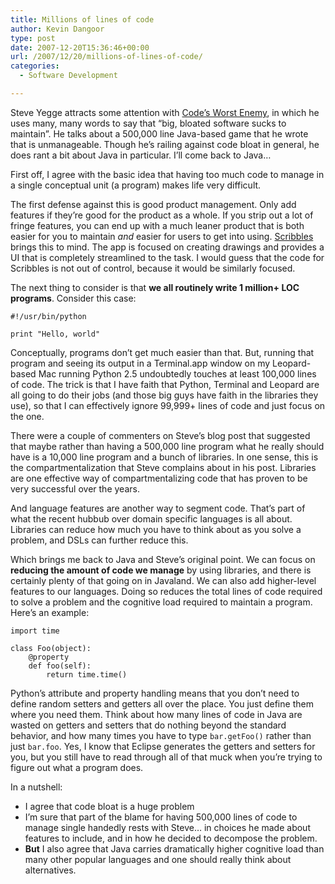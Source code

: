 ```yaml
---
title: Millions of lines of code
author: Kevin Dangoor
type: post
date: 2007-12-20T15:36:46+00:00
url: /2007/12/20/millions-of-lines-of-code/
categories:
  - Software Development

---
```

Steve Yegge attracts some attention with [Code&#8217;s Worst Enemy][1], in which he uses many, many words to say that &#8220;big, bloated software sucks to maintain&#8221;. He talks about a 500,000 line Java-based game that he wrote that is unmanageable. Though he&#8217;s railing against code bloat in general, he does rant a bit about Java in particular. I&#8217;ll come back to Java&#8230;

First off, I agree with the basic idea that having too much code to manage in a single conceptual unit (a program) makes life very difficult.

The first defense against this is good product management. Only add features if they&#8217;re good for the product as a whole. If you strip out a lot of fringe features, you can end up with a much leaner product that is both easier for you to maintain _and_ easier for users to get into using. [Scribbles][2] brings this to mind. The app is focused on creating drawings and provides a UI that is completely streamlined to the task. I would guess that the code for Scribbles is not out of control, because it would be similarly focused.

The next thing to consider is that **we all routinely write 1 million+ LOC programs**. Consider this case:

    
    #!/usr/bin/python
    
    print "Hello, world"
    

Conceptually, programs don&#8217;t get much easier than that. But, running that program and seeing its output in a Terminal.app window on my Leopard-based Mac running Python 2.5 undoubtedly touches at least 100,000 lines of code. The trick is that I have faith that Python, Terminal and Leopard are all going to do their jobs (and those big guys have faith in the libraries they use), so that I can effectively ignore 99,999+ lines of code and just focus on the one.

There were a couple of commenters on Steve&#8217;s blog post that suggested that maybe rather than having a 500,000 line program what he really should have is a 10,000 line program and a bunch of libraries. In one sense, this is the compartmentalization that Steve complains about in his post. Libraries are one effective way of compartmentalizing code that has proven to be very successful over the years.

And language features are another way to segment code. That&#8217;s part of what the recent hubbub over domain specific languages is all about. Libraries can reduce how much you have to think about as you solve a problem, and DSLs can further reduce this.

Which brings me back to Java and Steve&#8217;s original point. We can focus on **reducing the amount of code we manage** by using libraries, and there is certainly plenty of that going on in Javaland. We can also add higher-level features to our languages. Doing so reduces the total lines of code required to solve a problem and the cognitive load required to maintain a program. Here&#8217;s an example:

    
    import time
    
    class Foo(object):
        @property
        def foo(self):
            return time.time()
    

Python&#8217;s attribute and property handling means that you don&#8217;t need to define random setters and getters all over the place. You just define them where you need them. Think about how many lines of code in Java are wasted on getters and setters that do nothing beyond the standard behavior, and how many times you have to type `bar.getFoo()` rather than just `bar.foo`. Yes, I know that Eclipse generates the getters and setters for you, but you still have to read through all of that muck when you&#8217;re trying to figure out what a program does.

In a nutshell:

  * I agree that code bloat is a huge problem
  * I&#8217;m sure that part of the blame for having 500,000 lines of code to manage single handedly rests with Steve&#8230; in choices he made about features to include, and in how he decided to decompose the problem.
  * **But** I also agree that Java carries dramatically higher cognitive load than many other popular languages and one should really think about alternatives.

 [1]: http://steve-yegge.blogspot.com/2007/12/codes-worst-enemy.html
 [2]: http://www.atebits.com/